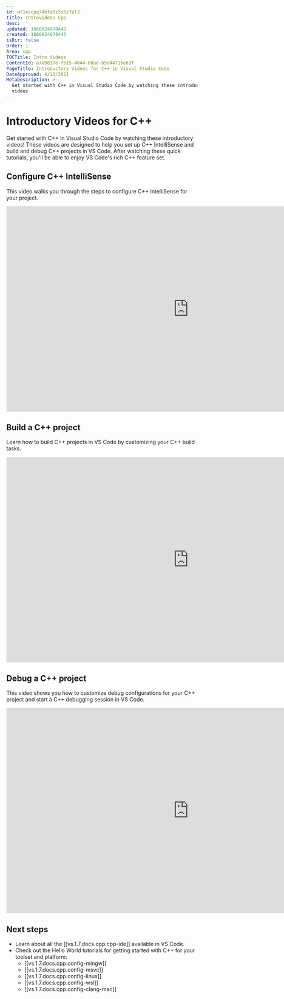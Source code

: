 ```yaml
---
id: wt1evcpq74btq0z3s5z7pl3
title: Introvideos Cpp
desc: ''
updated: 1660824078443
created: 1660824078443
isDir: false
Order: 1
Area: cpp
TOCTitle: Intro Videos
ContentId: a7a9837e-f515-4644-8dae-b5d44715e63f
PageTitle: Introductory Videos for C++ in Visual Studio Code
DateApproved: 4/13/2021
MetaDescription: >-
  Get started with C++ in Visual Studio Code by watching these introductory
  videos
---
```


# Introductory Videos for C++

Get started with C++ in Visual Studio Code by watching these introductory videos! These videos are designed to help you set up C++ IntelliSense and build and debug C++ projects in VS Code. After watching these quick tutorials, you'll be able to enjoy VS Code's rich C++ feature set.

## Configure C++ IntelliSense

This video walks you through the steps to configure C++ IntelliSense for your project.

<iframe src="https://channel9.msdn.com/Blogs/One-Dev-Minute/Configure-C-IntelliSense-in-Visual-Studio-Code/player" width="960" height="540" allowFullScreen frameBorder="0" title="Configure C++ IntelliSense in Visual Studio Code - Microsoft Channel 9 Video"></iframe>

## Build a C++ project

Learn how to build C++ projects in VS Code by customizing your C++ build tasks.

<iframe src="https://channel9.msdn.com/Blogs/One-Dev-Minute/Build-a-C-project-in-VS-Code/player" width="960" height="540" allowFullScreen frameBorder="0" title="Build a C++ project in VS Code - Microsoft Channel 9 Video"></iframe>

## Debug a C++ project

This video shows you how to customize debug configurations for your C++ project and start a C++ debugging session in VS Code.

<iframe src="https://channel9.msdn.com/Shows/Docs-Dev-Tools/Debug-a-C-project-in-VS-Code/player" width="960" height="540" allowFullScreen frameBorder="0" title="Debug a C++ project in VS Code - Microsoft Channel 9 Video"></iframe>

## Next steps

- Learn about all the [[vs.1.7.docs.cpp.cpp-ide]] available in VS Code.
- Check out the Hello World tutorials for getting started with C++ for your toolset and platform:
  - [[vs.1.7.docs.cpp.config-mingw]]
  - [[vs.1.7.docs.cpp.config-msvc]]
  - [[vs.1.7.docs.cpp.config-linux]]
  - [[vs.1.7.docs.cpp.config-wsl]]
  - [[vs.1.7.docs.cpp.config-clang-mac]]
